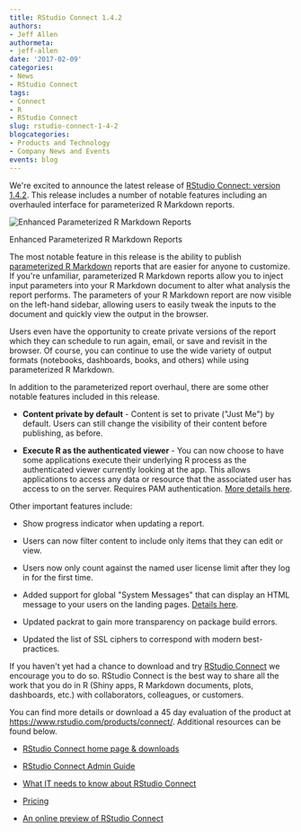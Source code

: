 ```yaml
---
title: RStudio Connect 1.4.2
authors:
- Jeff Allen
authormeta: 
- jeff-allen
date: '2017-02-09'
categories:
- News
- RStudio Connect
tags:
- Connect
- R
- RStudio Connect
slug: rstudio-connect-1-4-2
blogcategories:
- Products and Technology
- Company News and Events
events: blog
---
```



We're excited to announce the latest release of [RStudio Connect: version 1.4.2](https://www.rstudio.com/products/connect/). This release includes a number of notable features including an overhauled interface for parameterized R Markdown reports.

![Enhanced Parameterized R Markdown Reports](https://rstudioblog.files.wordpress.com/2017/02/screen-shot-2017-02-07-at-9-06-03-am.png)

<p class="caption">Enhanced Parameterized R Markdown Reports</p>

The most notable feature in this release is the ability to publish [parameterized R Markdown](https://rmarkdown.rstudio.com/developer_parameterized_reports.html) reports that are easier for anyone to customize. If you're unfamiliar, parameterized R Markdown reports allow you to inject input parameters into your R Markdown document to alter what analysis the report performs. The parameters of your R Markdown report are now visible on the left-hand sidebar, allowing users to easily tweak the inputs to the document and quickly view the output in the browser.

Users even have the opportunity to create private versions of the report which they can schedule to run again, email, or save and revisit in the browser. Of course, you can continue to use the wide variety of output formats (notebooks, dashboards, books, and others) while using parameterized R Markdown.

In addition to the parameterized report overhaul, there are some other notable features included in this release.

  * **Content private by default** - Content is set to private ("Just Me") by default. Users can still change the visibility of their content before publishing, as before.

  * **Execute R as the authenticated viewer** - You can now choose to have some applications execute their underlying R process as the authenticated viewer currently looking at the app. This allows applications to access any data or resource that the associated user has access to on the server. Requires PAM authentication. [More details here](http://docs.rstudio.com/connect/1.4.2/admin/process-management.html#process-management-runas-current).

Other important features include:

  * Show progress indicator when updating a report.

  * Users can now filter content to include only items that they can edit or view.

  * Users now only count against the named user license limit after they log in for the first time.

  * Added support for global "System Messages" that can display an HTML message to your users on the landing pages. [Details here](http://docs.rstudio.com/connect/1.4.2/admin/server-management.html#system-messages).

  * Updated packrat to gain more transparency on package build errors.

  * Updated the list of SSL ciphers to correspond with modern best-practices.

If you haven't yet had a chance to download and try [RStudio Connect](https://rstudio.com/products/connect) we encourage you to do so. RStudio Connect is the best way to share all the work that you do in R (Shiny apps, R Markdown documents, plots, dashboards, etc.) with collaborators, colleagues, or customers.

You can find more details or download a 45 day evaluation of the product at <https://www.rstudio.com/products/connect/>. Additional resources can be found below.

  * [RStudio Connect home page & downloads](https://www.rstudio.com/products/connect/)

  * [RStudio Connect Admin Guide](http://docs.rstudio.com/connect/admin/)

  * [What IT needs to know about RStudio Connect](https://www.rstudio.com/wp-content/uploads/2016/01/RSC-IT-Q-and-A.pdf)

  * [Pricing](https://www.rstudio.com/pricing/#ConnectPricing)

  * [An online preview of RStudio Connect](https://beta.rstudioconnect.com/connect/)


